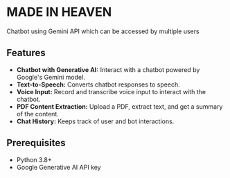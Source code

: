 #  MADE IN HEAVEN 
Chatbot using Gemini API which can be accessed by multiple users

## Features

- **Chatbot with Generative AI:** Interact with a chatbot powered by Google's Gemini model.
- **Text-to-Speech:** Converts chatbot responses to speech.
- **Voice Input:** Record and transcribe voice input to interact with the chatbot.
- **PDF Content Extraction:** Upload a PDF, extract text, and get a summary of the content.
- **Chat History:** Keeps track of user and bot interactions.

## Prerequisites

- Python 3.8+
- Google Generative AI API key
